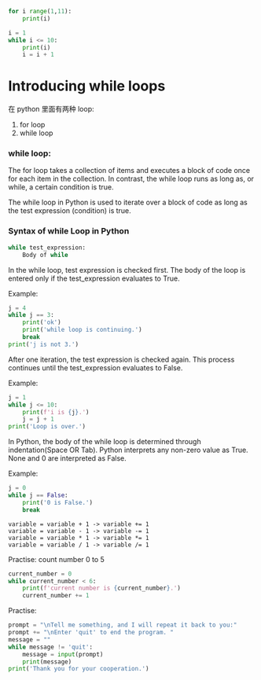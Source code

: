 ```python
for i range(1,11):
    print(i)
```

```python
i = 1
while i <= 10:
    print(i)
    i = i + 1
```

# Introducing while loops
在 python 里面有两种 loop:
1. for loop
2. while loop

### while loop:
The for loop takes a collection of items and executes a block of code once for each item in the collection. 
In contrast, the while loop runs as long as, or while, a certain condition is true.

The while loop in Python is used to iterate over a block of code as long as the test expression (condition) is true.

### Syntax of while Loop in Python

```python
while test_expression:
    Body of while
```

In the while loop, test expression is checked first. 
The body of the loop is entered only if the test_expression evaluates to True.

Example:
```python
j = 4
while j == 3:
    print('ok')
    print('while loop is continuing.')
    break
print('j is not 3.')
```

After one iteration, the test expression is checked again. 
This process continues until the test_expression evaluates to False.

Example:
```python
j = 1
while j <= 10:
    print(f'i is {j}.')
    j = j + 1
print('Loop is over.')
```

In Python, the body of the while loop is determined through indentation(Space OR Tab).
Python interprets any non-zero value as True. None and 0 are interpreted as False.

Example:
```python
j = 0
while j == False:
    print('0 is False.')
    break
```

```
variable = variable + 1 -> variable += 1
variable = variable - 1 -> variable -= 1
variable = variable * 1 -> variable *= 1
variable = variable / 1 -> variable /= 1
```

Practise: count number 0 to 5
```python
current_number = 0
while current_number < 6:
    print(f'current number is {current_number}.')
    current_number += 1
```

Practise: 
```python
prompt = "\nTell me something, and I will repeat it back to you:"
prompt += "\nEnter 'quit' to end the program. "
message = ""
while message != 'quit':
    message = input(prompt)
    print(message)
print('Thank you for your cooperation.')
```
